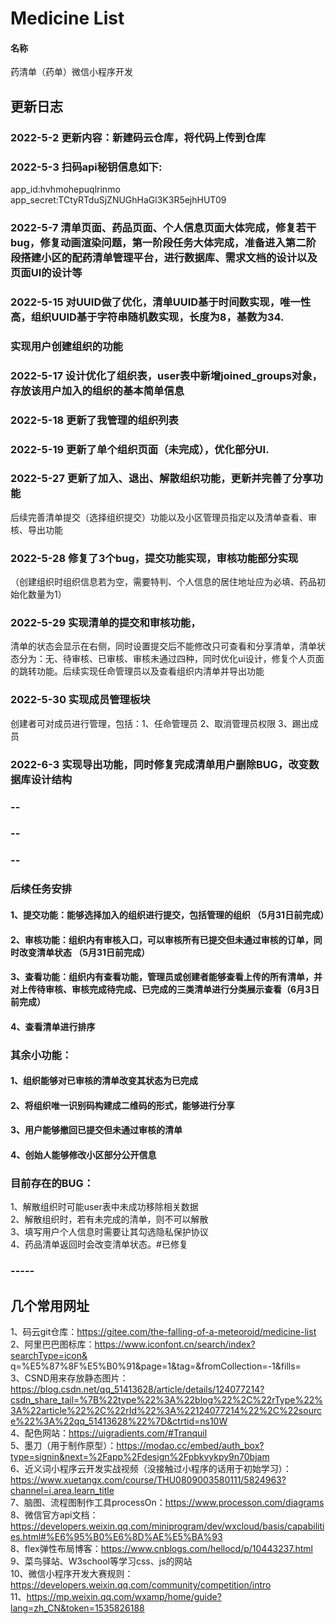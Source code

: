 # Medicine List

#### 名称
药清单（药单）微信小程序开发
## 更新日志 

### 2022-5-2 更新内容：新建码云仓库，将代码上传到仓库  
### 2022-5-3 扫码api秘钥信息如下:  
app_id:hvhmohepuqlrinmo  
app_secret:TCtyRTduSjZNUGhHaGl3K3R5ejhHUT09  
### 2022-5-7 清单页面、药品页面、个人信息页面大体完成，修复若干bug，修复动画渲染问题，第一阶段任务大体完成，准备进入第二阶段搭建小区的配药清单管理平台，进行数据库、需求文档的设计以及页面UI的设计等    
  
### 2022-5-15 对UUID做了优化，清单UUID基于时间数实现，唯一性高，组织UUID基于字符串随机数实现，长度为8，基数为34.  
###           实现用户创建组织的功能  
### 2022-5-17 设计优化了组织表，user表中新增joined_groups对象，存放该用户加入的组织的基本简单信息    
### 2022-5-18 更新了我管理的组织列表  
### 2022-5-19 更新了单个组织页面（未完成），优化部分UI.  
### 2022-5-27 更新了加入、退出、解散组织功能，更新并完善了分享功能  
后续完善清单提交（选择组织提交）功能以及小区管理员指定以及清单查看、审核、导出功能  
### 2022-5-28 修复了3个bug，提交功能实现，审核功能部分实现  
（创建组织时组织信息若为空，需要特判、个人信息的居住地址应为必填、药品初始化数量为1）
### 2022-5-29 实现清单的提交和审核功能，
清单的状态会显示在右侧，同时设置提交后不能修改只可查看和分享清单，清单状态分为：无、待审核、已审核、审核未通过四种，同时优化ui设计，修复个人页面的跳转功能。后续实现任命管理员以及查看组织内清单并导出功能  
### 2022-5-30 实现成员管理板块  
创建者可对成员进行管理，包括：1、任命管理员 2、取消管理员权限 3、踢出成员  
### 2022-6-3 实现导出功能，同时修复完成清单用户删除BUG，改变数据库设计结构
###  --
###  --
###  --
### 后续任务安排  
#### 1、提交功能：能够选择加入的组织进行提交，包括管理的组织  （5月31日前完成）  
#### 2、审核功能：组织内有审核入口，可以审核所有已提交但未通过审核的订单，同时改变清单状态  （5月31日前完成）
#### 3、查看功能：组织内有查看功能，管理员或创建者能够查看上传的所有清单，并对上传待审核、审核完成待完成、已完成的三类清单进行分类展示查看（6月3日前完成）
#### 4、查看清单进行排序
### 其余小功能：  
#### 1、组织能够对已审核的清单改变其状态为已完成  
#### 2、将组织唯一识别码构建成二维码的形式，能够进行分享  
#### 3、用户能够撤回已提交但未通过审核的清单  
#### 4、创始人能够修改小区部分公开信息

### 目前存在的BUG：
1、解散组织时可能user表中未成功移除相关数据   
2、解散组织时，若有未完成的清单，则不可以解散  
3、填写用户个人信息时需要让其勾选隐私保护协议   
4、药品清单返回时会改变清单状态。#已修复
  
  
### -----  
  
   
  
  
## 几个常用网址  
1、码云git仓库：https://gitee.com/the-falling-of-a-meteoroid/medicine-list  
2、阿里巴巴图标库：https://www.iconfont.cn/search/index?searchType=icon&  q=%E5%87%8F%E5%B0%91&page=1&tag=&fromCollection=-1&fills=    
3、CSND用来存放静态图片：https://blog.csdn.net/qq_51413628/article/details/124077214?csdn_share_tail=%7B%22type%22%3A%22blog%22%2C%22rType%22%3A%22article%22%2C%22rId%22%3A%22124077214%22%2C%22source%22%3A%22qq_51413628%22%7D&ctrtid=ns10W  
4、配色网站：https://uigradients.com/#Tranquil  
5、墨刀（用于制作原型）：https://modao.cc/embed/auth_box?type=signin&next=%2Fapp%2Fdesign%2Fpbkvykpy9n70bjam  
6、近义词小程序云开发实战视频（没接触过小程序的话用于初始学习）：https://www.xuetangx.com/course/THU0809003580111/5824963?channel=i.area.learn_title  
7、脑图、流程图制作工具processOn：https://www.processon.com/diagrams  
8、微信官方api文档：https://developers.weixin.qq.com/miniprogram/dev/wxcloud/basis/capabilities.html#%E6%95%B0%E6%8D%AE%E5%BA%93  
8、flex弹性布局博客：https://www.cnblogs.com/hellocd/p/10443237.html  
9、菜鸟驿站、W3school等学习css、js的网站  
10、微信小程序开发大赛规则：https://developers.weixin.qq.com/community/competition/intro  
11、https://mp.weixin.qq.com/wxamp/home/guide?lang=zh_CN&token=1535826188  

